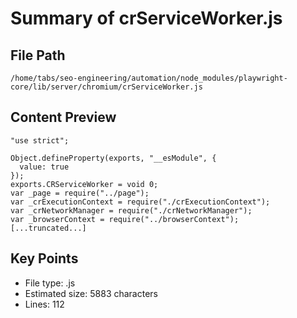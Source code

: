 # Summary of crServiceWorker.js
  
## File Path
`/home/tabs/seo-engineering/automation/node_modules/playwright-core/lib/server/chromium/crServiceWorker.js`

## Content Preview
```
"use strict";

Object.defineProperty(exports, "__esModule", {
  value: true
});
exports.CRServiceWorker = void 0;
var _page = require("../page");
var _crExecutionContext = require("./crExecutionContext");
var _crNetworkManager = require("./crNetworkManager");
var _browserContext = require("../browserContext");
[...truncated...]
```

## Key Points
- File type: .js
- Estimated size: 5883 characters
- Lines: 112
